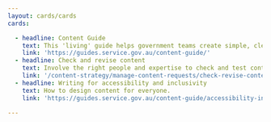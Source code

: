 ```yaml
---
layout: cards/cards
cards:

  - headline: Content Guide
    text: This 'living' guide helps government teams create simple, clear and accessible digital content.
    link: 'https://guides.service.gov.au/content-guide/'
  - headline: Check and revise content
    text: Involve the right people and expertise to check and test content quality before revising and final sign off.
    link: '/content-strategy/manage-content-requests/check-revise-content/'
  - headline: Writing for accessibility and inclusivity
    text: How to design content for everyone.
    link: 'https://guides.service.gov.au/content-guide/accessibility-inclusivity/'

---
```

